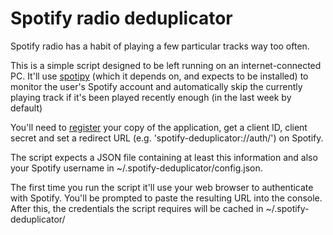 # Spotify radio deduplicator

Spotify radio has a habit of playing a few particular tracks way too often. 

This is a simple script designed to be left running on an internet-connected PC. It'll use [spotipy](https://github.com/plamere/spotipy/) (which it depends on, and expects to be installed) to monitor the user's Spotify account and automatically skip the currently playing track if it's been played recently enough (in the last week by default)

You'll need to [register](https://developer.spotify.com/dashboard/applications) your copy of the application, get a client ID, client secret and set a redirect URL (e.g. 'spotify-deduplicator://auth/') on Spotify. 

The script expects a JSON file containing at least this information and also your Spotify username in ~/.spotify-deduplicator/config.json.

The first time you run the script it'll use your web browser to authenticate with Spotify. You'll be prompted to paste the resulting URL into the console. After this, the credentials the script requires will be cached in ~/.spotify-deduplicator/